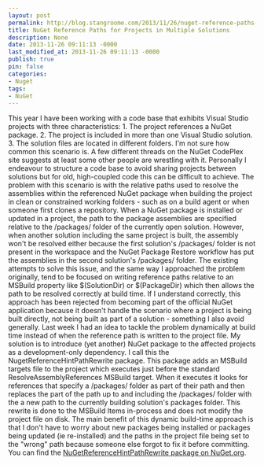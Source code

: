 ```yaml
---
layout: post
permalink: http://blog.stangroome.com/2013/11/26/nuget-reference-paths-for-projects-in-multiple-solutions/
title: NuGet Reference Paths for Projects in Multiple Solutions
description: None
date: 2013-11-26 09:11:13 -0000
last_modified_at: 2013-11-26 09:11:13 -0000
publish: true
pin: false
categories:
- Nuget
tags:
- NuGet
---
```

This year I have been working with a code base that exhibits Visual Studio projects with three characteristics:
    1. The project references a NuGet package.
    2. The project is included in more than one Visual Studio solution.
    3. The solution files are located in different folders.
I'm not sure how common this scenario is. A few different threads on the NuGet CodePlex site suggests at least some other people are wrestling with it. Personally I endeavour to structure a code base to avoid sharing projects between solutions but for old, high-coupled code this can be difficult to achieve. The problem with this scenario is with the relative paths used to resolve the assemblies within the referenced NuGet package when building the project in clean or constrained working folders - such as on a build agent or when someone first clones a repository. When a NuGet package is installed or updated in a project, the path to the package assemblies are specified relative to the /packages/ folder of the currently open solution. However, when another solution including the same project is built, the assembly won't be resolved either because the first solution's /packages/ folder is not present in the workspace and the NuGet Package Restore workflow has put the assemblies in the second solution's /packages/ folder. The existing attempts to solve this issue, and the same way I approached the problem originally, tend to be focused on writing reference paths relative to an MSBuild property like $(SolutionDir) or $(PackageDir) which then allows the path to be resolved correctly at build time. If I understand correctly, this approach has been rejected from becoming part of the official NuGet application because it doesn't handle the scenario where a project is being built directly, not being built as part of a solution - something I also avoid generally. Last week I had an idea to tackle the problem dynamically at build time instead of when the reference path is written to the project file. My solution is to introduce (yet another) NuGet package to the affected projects as a development-only dependency. I call this the NugetReferenceHintPathRewrite package. This package adds an MSBuild targets file to the project which executes just before the standard ResolveAssemblyReferences MSBuild target. When it executes it looks for references that specify a /packages/ folder as part of their path and then replaces the part of the path up to and including the /packages/ folder with the a new path to the currently building solution's packages folder. This rewrite is done to the MSBuild Items in-process and does not modify the project file on disk. The main benefit of this dynamic build-time approach is that I don't have to worry about new packages being installed or packages being updated (ie re-installed) and the paths in the project file being set to the "wrong" path because someone else forgot to fix it before committing. You can find the [NuGetReferenceHintPathRewrite package on NuGet.org](https://www.nuget.org/packages/NuGetReferenceHintPathRewrite).
